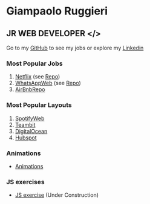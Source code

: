 # Giampaolo Ruggieri
## JR WEB DEVELOPER </>

Go to my [GitHub](https://github.com/Giampaolo1) to see my jobs or explore my
[Linkedin](https://www.linkedin.com/in/giampaolo-r-17a75512b/)

### Most Popular Jobs

1. [Netflix](https://jpboolfix.netlify.app/)     (see [Repo](https://github.com/Giampaolo1/ajax-ex-boolflix))
2. [WhatsAppWeb](https://jpboolzap.netlify.app/) (see [Repo](https://github.com/Giampaolo1/js-html-css-boolzap))
3. [AirBnbRepo](https://github.com/Giampaolo1/bool-bnb)

### Most Popular Layouts

1. [SpotifyWeb](https://jpspotify.netlify.app/)
2. [Teambit](https://github.com/Giampaolo1/sass-teambit)
3. [DigitalOcean](https://github.com/Giampaolo1/html-css-digitalocean)  
4. [Hubspot](https://github.com/Giampaolo1/html-css-hubspot)  

### Animations

- [Animations](https://github.com/Giampaolo1/html-css-animation-filter)

### JS exercises

- [JS exercise](https://giampaolo1.github.io/JS-exercise/) (Under Construction)
